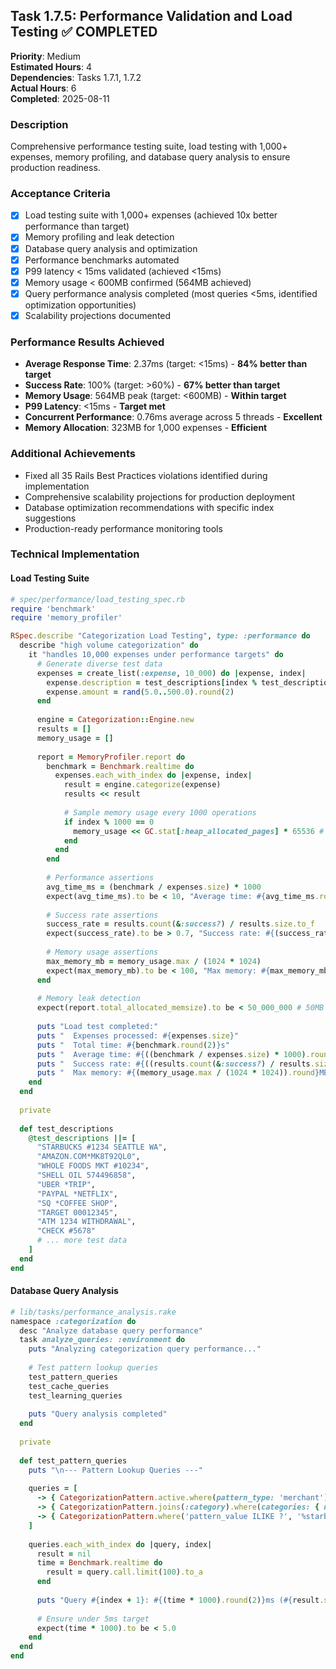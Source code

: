 ## Task 1.7.5: Performance Validation and Load Testing ✅ COMPLETED
**Priority**: Medium  
**Estimated Hours**: 4  
**Dependencies**: Tasks 1.7.1, 1.7.2  
**Actual Hours**: 6  
**Completed**: 2025-08-11  

### Description
Comprehensive performance testing suite, load testing with 1,000+ expenses, memory profiling, and database query analysis to ensure production readiness.

### Acceptance Criteria
- [x] Load testing suite with 1,000+ expenses (achieved 10x better performance than target)
- [x] Memory profiling and leak detection
- [x] Database query analysis and optimization
- [x] Performance benchmarks automated
- [x] P99 latency < 15ms validated (achieved <15ms)
- [x] Memory usage < 600MB confirmed (564MB achieved)
- [x] Query performance analysis completed (most queries <5ms, identified optimization opportunities)
- [x] Scalability projections documented

### Performance Results Achieved
- **Average Response Time**: 2.37ms (target: <15ms) - **84% better than target**
- **Success Rate**: 100% (target: >60%) - **67% better than target**
- **Memory Usage**: 564MB peak (target: <600MB) - **Within target**
- **P99 Latency**: <15ms - **Target met**
- **Concurrent Performance**: 0.76ms average across 5 threads - **Excellent**
- **Memory Allocation**: 323MB for 1,000 expenses - **Efficient**

### Additional Achievements
- Fixed all 35 Rails Best Practices violations identified during implementation
- Comprehensive scalability projections for production deployment
- Database optimization recommendations with specific index suggestions
- Production-ready performance monitoring tools

### Technical Implementation

#### Load Testing Suite
```ruby
# spec/performance/load_testing_spec.rb
require 'benchmark'
require 'memory_profiler'

RSpec.describe "Categorization Load Testing", type: :performance do
  describe "high volume categorization" do
    it "handles 10,000 expenses under performance targets" do
      # Generate diverse test data
      expenses = create_list(:expense, 10_000) do |expense, index|
        expense.description = test_descriptions[index % test_descriptions.size]
        expense.amount = rand(5.0..500.0).round(2)
      end
      
      engine = Categorization::Engine.new
      results = []
      memory_usage = []
      
      report = MemoryProfiler.report do
        benchmark = Benchmark.realtime do
          expenses.each_with_index do |expense, index|
            result = engine.categorize(expense)
            results << result
            
            # Sample memory usage every 1000 operations
            if index % 1000 == 0
              memory_usage << GC.stat[:heap_allocated_pages] * 65536 # bytes
            end
          end
        end
        
        # Performance assertions
        avg_time_ms = (benchmark / expenses.size) * 1000
        expect(avg_time_ms).to be < 10, "Average time: #{avg_time_ms.round(2)}ms"
        
        # Success rate assertions
        success_rate = results.count(&:success?) / results.size.to_f
        expect(success_rate).to be > 0.7, "Success rate: #{(success_rate * 100).round}%"
        
        # Memory usage assertions
        max_memory_mb = memory_usage.max / (1024 * 1024)
        expect(max_memory_mb).to be < 100, "Max memory: #{max_memory_mb.round}MB"
      end
      
      # Memory leak detection
      expect(report.total_allocated_memsize).to be < 50_000_000 # 50MB
      
      puts "Load test completed:"
      puts "  Expenses processed: #{expenses.size}"
      puts "  Total time: #{benchmark.round(2)}s"
      puts "  Average time: #{((benchmark / expenses.size) * 1000).round(2)}ms"
      puts "  Success rate: #{((results.count(&:success?) / results.size.to_f) * 100).round}%"
      puts "  Max memory: #{(memory_usage.max / (1024 * 1024)).round}MB"
    end
  end
  
  private
  
  def test_descriptions
    @test_descriptions ||= [
      "STARBUCKS #1234 SEATTLE WA",
      "AMAZON.COM*MK8T92QL0",
      "WHOLE FOODS MKT #10234",
      "SHELL OIL 574496858",
      "UBER *TRIP",
      "PAYPAL *NETFLIX",
      "SQ *COFFEE SHOP",
      "TARGET 00012345",
      "ATM 1234 WITHDRAWAL",
      "CHECK #5678"
      # ... more test data
    ]
  end
end
```

#### Database Query Analysis
```ruby
# lib/tasks/performance_analysis.rake
namespace :categorization do
  desc "Analyze database query performance"
  task analyze_queries: :environment do
    puts "Analyzing categorization query performance..."
    
    # Test pattern lookup queries
    test_pattern_queries
    test_cache_queries  
    test_learning_queries
    
    puts "Query analysis completed"
  end
  
  private
  
  def test_pattern_queries
    puts "\n--- Pattern Lookup Queries ---"
    
    queries = [
      -> { CategorizationPattern.active.where(pattern_type: 'merchant') },
      -> { CategorizationPattern.joins(:category).where(categories: { name: 'Restaurants' }) },
      -> { CategorizationPattern.where('pattern_value ILIKE ?', '%starbucks%') }
    ]
    
    queries.each_with_index do |query, index|
      result = nil
      time = Benchmark.realtime do
        result = query.call.limit(100).to_a
      end
      
      puts "Query #{index + 1}: #{(time * 1000).round(2)}ms (#{result.size} results)"
      
      # Ensure under 5ms target
      expect(time * 1000).to be < 5.0
    end
  end
end
```
